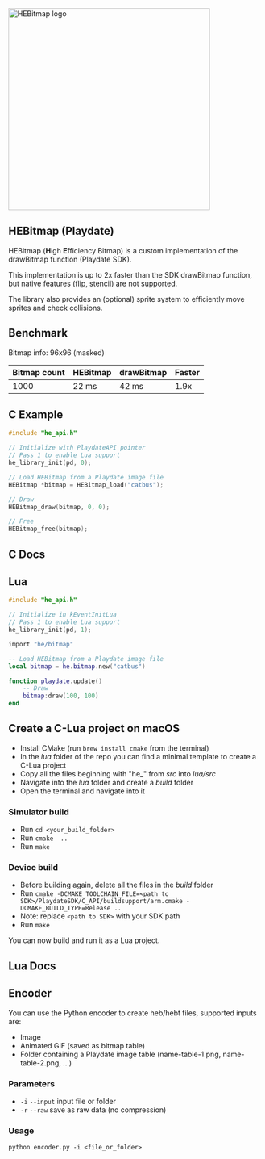<picture>
    <source media="(prefers-color-scheme: dark)" srcset="assets/logo-dark-512.png">
    <img src="assets/logo-light-512.png" width="400" alt="HEBitmap logo">
</picture>

## HEBitmap (Playdate)

HEBitmap (**H**igh **E**fficiency Bitmap) is a custom implementation of the drawBitmap function (Playdate SDK).

This implementation is up to 2x faster than the SDK drawBitmap function, but native features (flip, stencil) are not supported.

The library also provides an (optional) sprite system to efficiently move sprites and check collisions.

## Benchmark

Bitmap info: 96x96 (masked)

| Bitmap count | HEBitmap | drawBitmap | Faster
|:---|:---|:---|:---|
| 1000 | 22 ms | 42 ms | 1.9x

## C Example

```c
#include "he_api.h"

// Initialize with PlaydateAPI pointer
// Pass 1 to enable Lua support
he_library_init(pd, 0);

// Load HEBitmap from a Playdate image file
HEBitmap *bitmap = HEBitmap_load("catbus");

// Draw
HEBitmap_draw(bitmap, 0, 0);

// Free
HEBitmap_free(bitmap);
```

## C Docs

## Lua

```c
#include "he_api.h"

// Initialize in kEventInitLua
// Pass 1 to enable Lua support
he_library_init(pd, 1);
```

```lua
import "he/bitmap"

-- Load HEBitmap from a Playdate image file
local bitmap = he.bitmap.new("catbus")

function playdate.update()
    -- Draw
    bitmap:draw(100, 100)
end
```

## Create a C-Lua project on macOS

* Install CMake (run `brew install cmake` from the terminal)
* In the *lua* folder of the repo you can find a minimal template to create a C-Lua project
* Copy all the files beginning with "he_" from *src* into *lua/src*
* Navigate into the *lua* folder and create a *build* folder
* Open the terminal and navigate into it

### Simulator build
* Run `cd <your_build_folder>`
* Run `cmake  ..`
* Run `make`

### Device build
* Before building again, delete all the files in the *build* folder
* Run `cmake -DCMAKE_TOOLCHAIN_FILE=<path to SDK>/PlaydateSDK/C_API/buildsupport/arm.cmake -DCMAKE_BUILD_TYPE=Release ..`
* Note: replace `<path to SDK>` with your SDK path
* Run `make`

You can now build and run it as a Lua project.

## Lua Docs

## Encoder

You can use the Python encoder to create heb/hebt files, supported inputs are:
* Image
* Animated GIF (saved as bitmap table)
* Folder containing a Playdate image table (name-table-1.png, name-table-2.png, ...)

### Parameters
* `-i` `--input` input file or folder
* `-r` `--raw` save as raw data (no compression)

### Usage
`python encoder.py -i <file_or_folder>`





